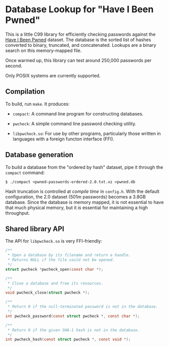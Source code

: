 # Database Lookup for "Have I Been Pwned"

This is a little C99 library for efficiently checking passwords against
the [Have I Been Pwned][pwn] dataset. The database is the sorted list of
hashes converted to binary, truncated, and concatenated. Lookups are a
binary search on this memory-mapped file.

Once warmed up, this library can test around 250,000 passwords per
second.

Only POSIX systems are currently supported.

## Compilation

To build, run `make`. It produces:

* `compact`: A command line program for constructing databases.

* `pwcheck`: A simple command line password checking utility.

* `libpwcheck.so`: For use by other programs, particularly those written
  in languages with a foreign functon interface (FFI).

## Database generation

To build a database from the "ordered by hash" dataset, pipe it through
the `compact` command:

    $ ./compact <pwned-passwords-ordered-2.0.txt.xz >pwned.db

Hash truncation is controlled at *compile time* in `config.h`. With the
default configuration, the 2.0 dataset (501m passwords) becomes a 3.8GB
database. Since the database is memory mapped, it is not essential to
have that much physical memory, but it *is* essential for maintaining a
high throughput.

## Shared library API

The API for `libpwcheck.so` is very FFI-friendly:

```c
/**
 * Open a database by its filename and return a handle.
 * Returns NULL if the file could not be opened.
 */
struct pwcheck *pwcheck_open(const char *);

/**
 * Close a database and free its resources.
 */
void pwcheck_close(struct pwcheck *);

/**
 * Return 0 if the null-terminated password is not in the database.
 */
int pwcheck_password(const struct pwcheck *, const char *);

/**
 * Return 0 if the given SHA-1 hash is not in the database.
 */
int pwcheck_hash(const struct pwcheck *, const void *);
```

[pwn]: https://haveibeenpwned.com/Passwords
